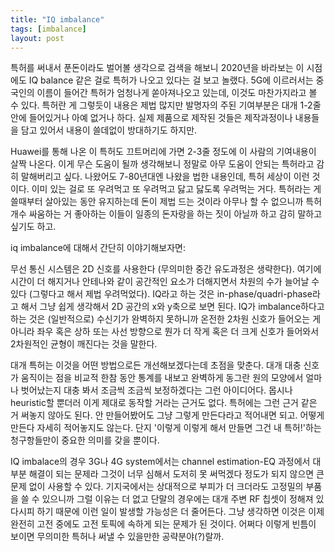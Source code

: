 ```yaml
---
title: "IQ imbalance"
tags: [imbalance]
layout: post
---
```


특허를 써내서 푼돈이라도 벌어볼 생각으로 검색을 해보니 2020년을 바라보는 이 시점에도 IQ balance 같은 걸로 특허가 나오고 있다는 걸 보고 놀랬다. 5G에 이르러서는 중국인의 이름이 들어간 특허가 엄청나게 쏟아져나오고 있는데, 이것도 마찬가지라고 볼 수 있다. 특허란 게 그렇듯이 내용은 제법 많지만 발명자의 주된 기여부분은 대개 1-2줄 안에 들어있거나 아예 없거나 하다. 실제 제품으로 제작된 것들은 제작과정이나 내용들을 담고 있어서 내용이 쓸데없이 방대하기도 하지만.

Huawei를 통해 나온 이 특허도 끄트머리에 가면 2-3줄 정도에 이 사람의 기여내용이 살짝 나온다. 이게 무슨 도움이 될까 생각해보니 정말로 아무 도움이 안되는 특허라고 감히 말해버리고 싶다. 나왔어도 7-80년대엔 나왔을 법한 내용인데, 특허 세상이 이런 것이다. 이미 있는 걸로 또 우려먹고 또 우려먹고 닳고 닳도록 우려먹는 거다. 특허라는 게 쓸때부터 살아있는 동안 유지하는데 돈이 제법 드는 것이라 아무나 할 수 없으니까 특허 개수 싸움하는 거 좋아하는 이들이 일종의 돈자랑을 하는 짓이 아닐까 하고 감히 말하고 싶기도 하고. 

iq imbalance에 대해서 간단히 이야기해보자면:

무선 통신 시스템은 2D 신호를 사용한다 (무의미한 중간 유도과정은 생략한다). 여기에 시간이 더 해지거나 안테나와 같이 공간적인 요소가 더해지면서 차원의 수가 늘어날 수 있다 (그렇다고 해서 제법 우려먹었다). IQ라고 하는 것은 in-phase/quadri-phase라고 해서 그냥 쉽게 생각해서 2D 공간의 x와 y축으로 보면 된다. IQ가 imbalance하다고 하는 것은 (일반적으로) 수신기가 완벽하지 못하니까 온전한 2차원 신호가 들어오는 게 아니라 좌우 혹은 상하 또는 사선 방향으로 뭔가 더 작게 혹은 더 크게 신호가 들어와서 2차원적인 균형이 깨진다는 것을 말한다.

대개 특허는 이것을 어떤 방법으로든 개선해보겠다는데 초점을 맞춘다. 대개 대충 신호가 움직이는 점을 비교적 한참 동안 통계를 내보고 완벽하게 동그란 원의 모양에서 얼마나 벗어났는지 대충 봐서 조금씩 조금씩 보정하겠다는 그런 아이디어다. 몹시나 heuristic할 뿐더러 이게 제대로 동작할 거라는 근거도 없다. 특허에는 그런 근거 같은 거 써놓지 않아도 된다. 안 만들어봤어도 그냥 그렇게 만든다라고 적어내면 되고. 어떻게 만든다 자세히 적어놓지도 않는다. 단지 '이렇게 이렇게 해서 만들면 그건 내 특허!'하는 청구항들만이 중요한 의미를 갖을 뿐이다. 

IQ imbalace의 경우 3G나 4G system에서는 channel estimation-EQ 과정에서 대부분 해결이 되는 문제라 그것이 너무 심해서 도저히 못 써먹겠다 정도가 되지 않으면 큰 문제 없이 사용할 수 있다. 기지국에서는 상대적으로 부피가 더 크더라도 고정밀의 부품을 쓸 수 있으니까 그럴 이유는 더 없고 단말의 경우에는 대개 주변 RF 칩셋이 정해져 있다시피 하기 때문에 이런 일이 발생할 가능성은 더 줄어든다. 그냥 생각하면 이것은 이제 완전히 고전 중에도 고전 토픽에 속하게 되는 문제가 된 것이다. 어쩌다 이렇게 빈틈이 보이면 무의미한 특허나 써낼 수 있을만한 공략분야(?)랄까. 
